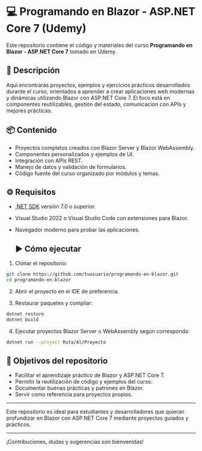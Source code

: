 # 💻 Programando en Blazor - ASP.NET Core 7 (Udemy)

Este repositorio contiene el código y materiales del curso **Programando en Blazor - ASP.NET Core 7** tomado en Udemy.

## 📄 Descripción

Aquí encontrarás proyectos, ejemplos y ejercicios prácticos desarrollados durante el curso, orientados a aprender a crear aplicaciones web modernas y dinámicas utilizando Blazor con ASP.NET Core 7. El foco está en componentes reutilizables, gestión del estado, comunicación con APIs y mejores prácticas.

## 📦 Contenido

- Proyectos completos creados con Blazor Server y Blazor WebAssembly.
- Componentes personalizados y ejemplos de UI.
- Integración con APIs REST.
- Manejo de datos y validación de formularios.
- Código fuente del curso organizado por módulos y temas.

## ⚙️ Requisitos

- [.NET SDK](https://dotnet.microsoft.com/download) versión 7.0 o superior.
- Visual Studio 2022 o Visual Studio Code con extensiones para Blazor.
- Navegador moderno para probar las aplicaciones.

  ## ▶️ Cómo ejecutar

1. Clonar el repositorio:

```bash
git clone https://github.com/tuusuario/programando-en-blazor.git
cd programando-en-blazor
```
2. Abrir el proyecto en el IDE de preferencia.

3. Restaurar paquetes y compilar:
   
```bash
dotnet restore
dotnet build
```

4. Ejecutar proyectos Blazor Server o WebAssembly según corresponda:

```bash
dotnet run --project Ruta/Al/Proyecto
```

## 🎯 Objetivos del repositorio

- Facilitar el aprendizaje práctico de Blazor y ASP.NET Core 7.
- Permitir la reutilización de código y ejemplos del curso.
- Documentar buenas prácticas y patrones en Blazor.
- Servir como referencia para proyectos propios.

---

Este repositorio es ideal para estudiantes y desarrolladores que quieran profundizar en Blazor con ASP.NET Core 7 mediante proyectos guiados y prácticos.

---

¡Contribuciones, dudas y sugerencias son bienvenidas!

